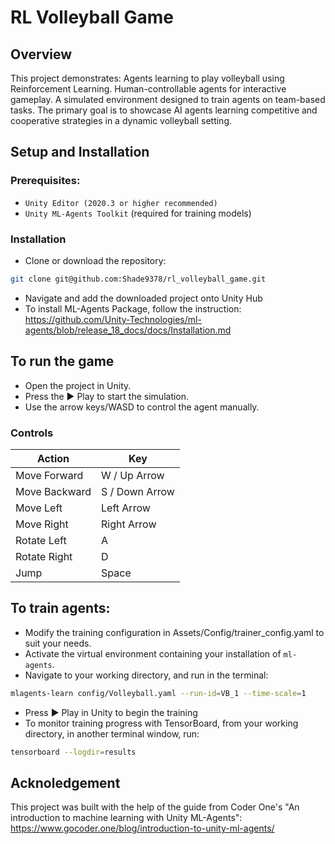 # RL Volleyball Game

## Overview
This project demonstrates:
Agents learning to play volleyball using Reinforcement Learning.
Human-controllable agents for interactive gameplay.
A simulated environment designed to train agents on team-based tasks.
The primary goal is to showcase AI agents learning competitive and cooperative strategies in a dynamic volleyball setting.

## Setup and Installation
### Prerequisites:
- `Unity Editor (2020.3 or higher recommended)`
- `Unity ML-Agents Toolkit` (required for training models)

### Installation
- Clone or download the repository:
```bash
git clone git@github.com:Shade9378/rl_volleyball_game.git
```
- Navigate and add the downloaded project onto Unity Hub
- To install ML-Agents Package, follow the instruction: https://github.com/Unity-Technologies/ml-agents/blob/release_18_docs/docs/Installation.md

## To run the game
- Open the project in Unity.
- Press the ▶️ Play to start the simulation.
- Use the arrow keys/WASD to control the agent manually.

### Controls
| Action | Key |
|---------|--------|
| Move Forward |	W / Up Arrow |
| Move Backward |	S / Down Arrow |
| Move Left | Left Arrow |
| Move Right | Right Arrow |
| Rotate Left	| A |
| Rotate Right	| D | 
| Jump |	Space |

## To train agents:
- Modify the training configuration in Assets/Config/trainer_config.yaml to suit your needs.
- Activate the virtual environment containing your installation of `ml-agents`.
- Navigate to your working directory, and run in the terminal:
```bash
mlagents-learn config/Volleyball.yaml --run-id=VB_1 --time-scale=1
```
- Press ▶️ Play in Unity to begin the training
- To monitor training progress with TensorBoard, from your working directory, in another terminal window, run:
```bash
tensorboard --logdir=results
```

## Acknoledgement
This project was built with the help of the guide from Coder One's "An introduction to machine learning with Unity ML-Agents": https://www.gocoder.one/blog/introduction-to-unity-ml-agents/
